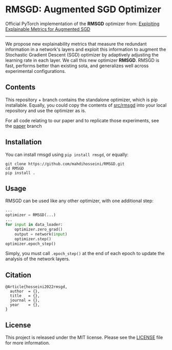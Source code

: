 # RMSGD: Augmented SGD Optimizer
Official PyTorch implementation of the **RMSGD** optimizer from:
[Exploiting Explainable Metrics for Augmented SGD]()

---
We propose new explainability metrics that measure the redundant information in a network's layers and exploit this information to augment the Stochastic Gradient Descent (SGD) optimizer by adaptively adjusting the learning rate in each layer. We call this new optimizer **RMSGD**. RMSGD is fast, performs better than existing sota, and generalizes well across experimental configurations.

## Contents
This repository + branch contains the standalone optimizer, which is pip installable. Equally, you could copy the contents of [src/rmsgd](src/rmsgd) into your local repository and use the optimizer as is.

For all code relating to our paper and to replicate those experiments, see the [paper](https://github.com/mahdihosseini/RMSGD/tree/paper) branch

## Installation
You can install rmsgd using `pip install rmsgd`, or equally:
```console
git clone https://github.com/mahdihosseini/RMSGD.git
cd RMSGD
pip install .
```
## Usage
RMSGD can be used like any other optimizer, with one additional step:
```python
...
optimizer = RMSGD(...)
...
for input in data_loader:
    optimizer.zero_grad()
    output = network(input)
    optimizer.step()
optimizer.epoch_step()
```
Simply, you must call `.epoch_step()` at the end of each epoch to update the analysis of the network layers.

## Citation
```
@Article{hosseini2022rmsgd,
  author  = {},
  title   = {},
  journal = {},
  year    = {},
}
```

## License
This project is released under the MIT license. Please see the [LICENSE](LICENSE) file for more information.

